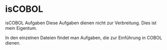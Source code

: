 # isCOBOL
isCOBOL Aufgaben
Diese Aufgaben dienen nicht zur Verbreitung. Dies ist mein Eigentum.

In den einzelnen Dateien findet man Aufgaben, die zur Einführung in COBOL dienen.
